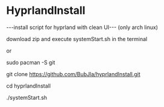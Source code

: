 # HyprlandInstall
 ---install script for hyprland with clean UI---
(only arch linux)


 download zip and execute systemStart.sh in the terminal


 or


 sudo pacman -S git
 
 git clone https://github.com/BubJla/hyprlandInstall.git
 
 cd hyprlandInstall
 
 ./systemStart.sh
